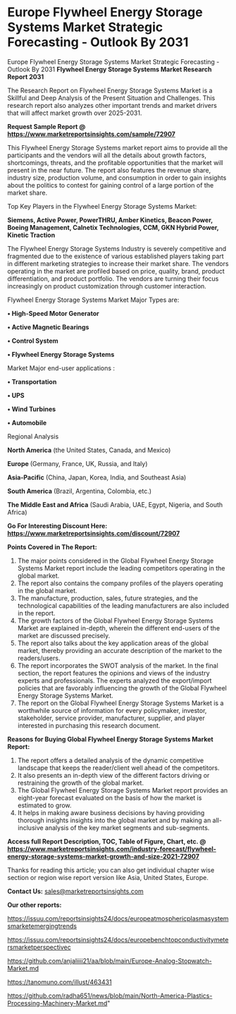# Europe Flywheel Energy Storage Systems Market Strategic Forecasting - Outlook By 2031
Europe Flywheel Energy Storage Systems Market Strategic Forecasting - Outlook By 2031
<strong>Flywheel Energy Storage Systems Market Research Report 2031</strong>

The Research Report on Flywheel Energy Storage Systems Market is a Skillful and Deep Analysis of the Present Situation and Challenges. This research report also analyzes other important trends and market drivers that will affect market growth over 2025-2031.

<strong>Request Sample Report @ <a href=https://www.marketreportsinsights.com/sample/72907>https://www.marketreportsinsights.com/sample/72907</a></strong>

This Flywheel Energy Storage Systems market report aims to provide all the participants and the vendors will all the details about growth factors, shortcomings, threats, and the profitable opportunities that the market will present in the near future. The report also features the revenue share, industry size, production volume, and consumption in order to gain insights about the politics to contest for gaining control of a large portion of the market share.

Top Key Players in the Flywheel Energy Storage Systems Market:

<strong>Siemens, Active Power, PowerTHRU, Amber Kinetics, Beacon Power, Boeing Management, Calnetix Technologies, CCM, GKN Hybrid Power, Kinetic Traction</strong>

The Flywheel Energy Storage Systems Industry is severely competitive and fragmented due to the existence of various established players taking part in different marketing strategies to increase their market share. The vendors operating in the market are profiled based on price, quality, brand, product differentiation, and product portfolio. The vendors are turning their focus increasingly on product customization through customer interaction.

Flywheel Energy Storage Systems Market Major Types are:

<strong>• High-Speed Motor Generator

• Active Magnetic Bearings

• Control System

• Flywheel Energy Storage Systems</strong>

Market Major end-user applications :

<strong>• Transportation

• UPS

• Wind Turbines

• Automobile</strong>

Regional Analysis

</u><strong><b>North America</b></strong> (the United States, Canada, and Mexico)

<strong><b>Europe </b></strong>(Germany, France, UK, Russia, and Italy)

<strong><b>Asia-Pacific</b></strong> (China, Japan, Korea, India, and Southeast Asia)

<strong><b>South America</b></strong> (Brazil, Argentina, Colombia, etc.)

<strong><b>The Middle East and Africa</b></strong> (Saudi Arabia, UAE, Egypt, Nigeria, and South Africa)

<strong>Go For Interesting Discount Here: <a href=https://www.marketreportsinsights.com/discount/72907>https://www.marketreportsinsights.com/discount/72907</a></strong>

<strong>Points Covered in The Report:</strong>
<ol>
  <li>The major points considered in the Global Flywheel Energy Storage Systems Market report include the leading competitors operating in the global market.</li>
  <li>The report also contains the company profiles of the players operating in the global market.</li>
  <li>The manufacture, production, sales, future strategies, and the technological capabilities of the leading manufacturers are also included in the report.</li>
  <li>The growth factors of the Global Flywheel Energy Storage Systems Market are explained in-depth, wherein the different end-users of the market are discussed precisely.</li>
  <li>The report also talks about the key application areas of the global market, thereby providing an accurate description of the market to the readers/users.</li>
  <li>The report incorporates the SWOT analysis of the market. In the final section, the report features the opinions and views of the industry experts and professionals. The experts analyzed the export/import policies that are favorably influencing the growth of the Global Flywheel Energy Storage Systems Market.</li>
  <li>The report on the Global Flywheel Energy Storage Systems Market is a worthwhile source of information for every policymaker, investor, stakeholder, service provider, manufacturer, supplier, and player interested in purchasing this research document.</li>
</ol>
<strong>Reasons for Buying Global Flywheel Energy Storage Systems Market Report:</strong>

<ol>
  <li>The report offers a detailed analysis of the dynamic competitive landscape that keeps the reader/client well ahead of the competitors.</li>
  <li>It also presents an in-depth view of the different factors driving or restraining the growth of the global market.</li>
  <li>The Global Flywheel Energy Storage Systems Market report provides an eight-year forecast evaluated on the basis of how the market is estimated to grow.</li>
  <li>It helps in making aware business decisions by having providing thorough insights insights into the global market and by making an all-inclusive analysis of the key market segments and sub-segments.</li>
</ol>
<strong>Access full Report Description, TOC, Table of Figure, Chart, etc. @ <a href=https://www.marketreportsinsights.com/industry-forecast/flywheel-energy-storage-systems-market-growth-and-size-2021-72907>https://www.marketreportsinsights.com/industry-forecast/flywheel-energy-storage-systems-market-growth-and-size-2021-72907</a></strong>


Thanks for reading this article; you can also get individual chapter wise section or region wise report version like Asia, United States, Europe.

<strong>Contact Us:</strong>
sales@marketreportsinsights.com

<strong>Our other reports:</strong>

<a href=https://issuu.com/reportsinsights24/docs/europeatmosphericplasmasystemsmarketemergingtrends>https://issuu.com/reportsinsights24/docs/europeatmosphericplasmasystemsmarketemergingtrends</a>

<a href=https://issuu.com/reportsinsights24/docs/europebenchtopconductivitymetersmarketperspectivec>https://issuu.com/reportsinsights24/docs/europebenchtopconductivitymetersmarketperspectivec</a>

<a href=https://github.com/anjaliiii21/aa/blob/main/Europe-Analog-Stopwatch-Market.md>https://github.com/anjaliiii21/aa/blob/main/Europe-Analog-Stopwatch-Market.md</a>

<a href=https://tanomuno.com/illust/463431>https://tanomuno.com/illust/463431</a>

<a href=https://github.com/radha651/news/blob/main/North-America-Plastics-Processing-Machinery-Market.md>https://github.com/radha651/news/blob/main/North-America-Plastics-Processing-Machinery-Market.md</a>"
